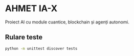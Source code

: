 # AHMET IA-X

Proiect AI cu module cuantice, blockchain și agenți autonomi.

## Rulare teste
```bash
python -m unittest discover tests
```